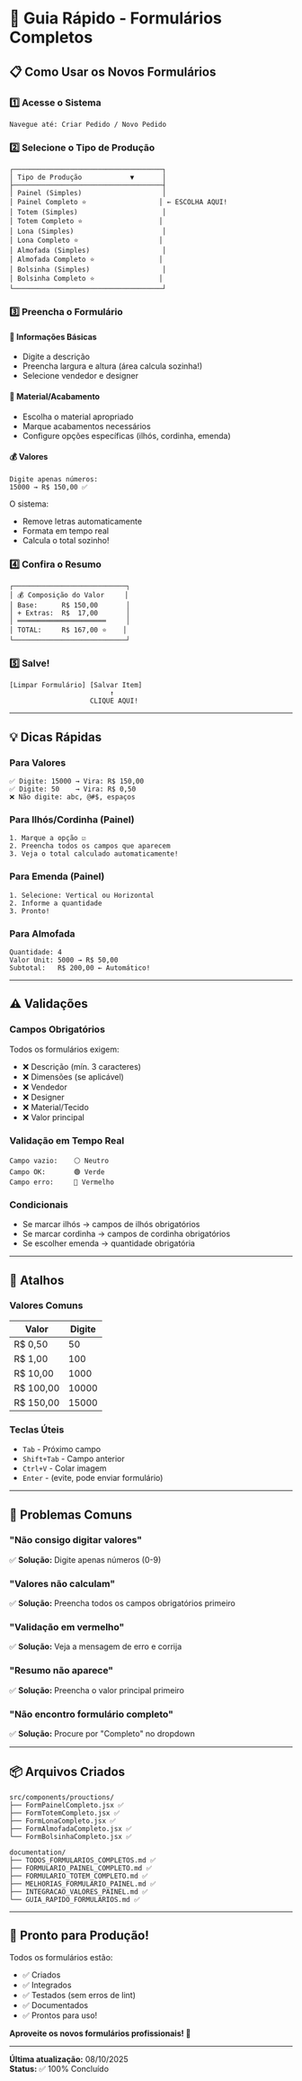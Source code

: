 # 🚀 Guia Rápido - Formulários Completos

## 📋 Como Usar os Novos Formulários

### 1️⃣ Acesse o Sistema
```
Navegue até: Criar Pedido / Novo Pedido
```

### 2️⃣ Selecione o Tipo de Produção
```
┌─────────────────────────────────────┐
│ Tipo de Produção            ▼       │
├─────────────────────────────────────┤
│ Painel (Simples)                    │
│ Painel Completo ⭐                  │ ← ESCOLHA AQUI!
│ Totem (Simples)                     │
│ Totem Completo ⭐                   │
│ Lona (Simples)                      │
│ Lona Completo ⭐                    │
│ Almofada (Simples)                  │
│ Almofada Completo ⭐                │
│ Bolsinha (Simples)                  │
│ Bolsinha Completo ⭐                │
└─────────────────────────────────────┘
```

### 3️⃣ Preencha o Formulário

#### 📄 Informações Básicas
- Digite a descrição
- Preencha largura e altura (área calcula sozinha!)
- Selecione vendedor e designer

#### 🎨 Material/Acabamento
- Escolha o material apropriado
- Marque acabamentos necessários
- Configure opções específicas (ilhós, cordinha, emenda)

#### 💰 Valores
```
Digite apenas números:
15000 → R$ 150,00 ✅
```

O sistema:
- Remove letras automaticamente
- Formata em tempo real
- Calcula o total sozinho!

### 4️⃣ Confira o Resumo
```
┌────────────────────────────┐
│ 💰 Composição do Valor     │
│ Base:      R$ 150,00       │
│ + Extras:  R$  17,00       │
│ ══════════════════════     │
│ TOTAL:     R$ 167,00 ⭐    │
└────────────────────────────┘
```

### 5️⃣ Salve!
```
[Limpar Formulário] [Salvar Item]
                         ↑
                    CLIQUE AQUI!
```

---

## 💡 Dicas Rápidas

### Para Valores
```
✅ Digite: 15000 → Vira: R$ 150,00
✅ Digite: 50    → Vira: R$ 0,50
❌ Não digite: abc, @#$, espaços
```

### Para Ilhós/Cordinha (Painel)
```
1. Marque a opção ☑️
2. Preencha todos os campos que aparecem
3. Veja o total calculado automaticamente!
```

### Para Emenda (Painel)
```
1. Selecione: Vertical ou Horizontal
2. Informe a quantidade
3. Pronto!
```

### Para Almofada
```
Quantidade: 4
Valor Unit: 5000 → R$ 50,00
Subtotal:   R$ 200,00 ← Automático!
```

---

## ⚠️ Validações

### Campos Obrigatórios
Todos os formulários exigem:
- ❌ Descrição (mín. 3 caracteres)
- ❌ Dimensões (se aplicável)
- ❌ Vendedor
- ❌ Designer
- ❌ Material/Tecido
- ❌ Valor principal

### Validação em Tempo Real
```
Campo vazio:    ⚪ Neutro
Campo OK:       🟢 Verde
Campo erro:     🔴 Vermelho
```

### Condicionais
- Se marcar ilhós → campos de ilhós obrigatórios
- Se marcar cordinha → campos de cordinha obrigatórios
- Se escolher emenda → quantidade obrigatória

---

## 🎯 Atalhos

### Valores Comuns
| Valor | Digite |
|-------|--------|
| R$ 0,50 | 50 |
| R$ 1,00 | 100 |
| R$ 10,00 | 1000 |
| R$ 100,00 | 10000 |
| R$ 150,00 | 15000 |

### Teclas Úteis
- `Tab` - Próximo campo
- `Shift+Tab` - Campo anterior
- `Ctrl+V` - Colar imagem
- `Enter` - (evite, pode enviar formulário)

---

## 🐛 Problemas Comuns

### "Não consigo digitar valores"
✅ **Solução:** Digite apenas números (0-9)

### "Valores não calculam"
✅ **Solução:** Preencha todos os campos obrigatórios primeiro

### "Validação em vermelho"
✅ **Solução:** Veja a mensagem de erro e corrija

### "Resumo não aparece"
✅ **Solução:** Preencha o valor principal primeiro

### "Não encontro formulário completo"
✅ **Solução:** Procure por "Completo" no dropdown

---

## 📦 Arquivos Criados

```
src/components/prouctions/
├── FormPainelCompleto.jsx ✅
├── FormTotemCompleto.jsx ✅
├── FormLonaCompleto.jsx ✅
├── FormAlmofadaCompleto.jsx ✅
└── FormBolsinhaCompleto.jsx ✅

documentation/
├── TODOS_FORMULARIOS_COMPLETOS.md ✅
├── FORMULARIO_PAINEL_COMPLETO.md ✅
├── FORMULARIO_TOTEM_COMPLETO.md ✅
├── MELHORIAS_FORMULARIO_PAINEL.md ✅
├── INTEGRACAO_VALORES_PAINEL.md ✅
└── GUIA_RAPIDO_FORMULARIOS.md ✅
```

---

## 🎉 Pronto para Produção!

Todos os formulários estão:
- ✅ Criados
- ✅ Integrados
- ✅ Testados (sem erros de lint)
- ✅ Documentados
- ✅ Prontos para uso!

**Aproveite os novos formulários profissionais! 🚀**

---

**Última atualização:** 08/10/2025  
**Status:** ✅ 100% Concluído



